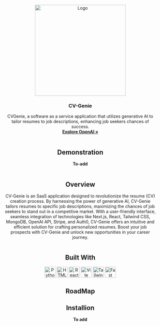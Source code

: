 <!-- PROJECT LOGO -->
<br />
<div align="center">
    <img src="https://i.imgur.com/3ZxfRdR.png" alt="Logo" width="300" height="300">
  </a>

  <h3 align="center">CV-Genie</h3>

  <p align="center">
    CVGenie, a software as a service application that utilizes generative AI
to tailor resumes to job descriptions, enhancing job seekers chances of success.
    <br />
    <a href="https://openai.com/"><strong>Explore OpenAI »</strong></a>
    <br />
    <br />
    <h2><a>Demonstration</a></h2>
    <strong>To-add</strong>
    <br />
    <br />
    
  </p>
  










  
  <h2 align="center"><a>Overview</a></h2>

  <p align="center">
CV-Genie is an SaaS application designed to revolutionize the resume (CV) creation process. By harnessing the power of generative AI, CV-Genie tailors resumes to specific job descriptions, maximizing the chances of job seekers to stand out in a competitive market. With a user-friendly interface, seamless integration of technologies like Next.js, React, Tailwind CSS, MongoDB, OpenAI API, Stripe, and Auth0, CV-Genie offers an intuitive and efficient solution for crafting personalized resumes. Boost your job prospects with CV-Genie and unlock new opportunities in your career journey.
    <br />
        <br />
      </p>
    
  <h2 align="center"><a>Built With</a></h2>
    <p align="center">
       <a href="https://www.python.org/" target="_blank" rel="noreferrer"><img src="https://raw.githubusercontent.com/danielcranney/readme-generator/main/public/icons/skills/python-colored.svg" width="36" height="36" alt="Python" /></a>
<a href="https://developer.mozilla.org/en-US/docs/Glossary/HTML5" target="_blank" rel="noreferrer"><img src="https://raw.githubusercontent.com/danielcranney/readme-generator/main/public/icons/skills/html5-colored.svg" width="36" height="36" alt="HTML5" /></a>
<a href="https://reactjs.org/" target="_blank" rel="noreferrer"><img src="https://raw.githubusercontent.com/danielcranney/readme-generator/main/public/icons/skills/react-colored.svg" width="36" height="36" alt="React" /></a>
<a href="https://vitejs.dev/" target="_blank" rel="noreferrer"><img src="https://raw.githubusercontent.com/danielcranney/readme-generator/main/public/icons/skills/vite-colored.svg" width="36" height="36" alt="Vite" /></a>
<a href="https://tailwindcss.com/" target="_blank" rel="noreferrer"><img src="https://raw.githubusercontent.com/danielcranney/readme-generator/main/public/icons/skills/tailwindcss-colored.svg" width="36" height="36" alt="TailwindCSS" /></a>
<a href="https://fastapi.tiangolo.com/" target="_blank" rel="noreferrer"><img src="https://raw.githubusercontent.com/danielcranney/readme-generator/main/public/icons/skills/fastapi-colored.svg" width="36" height="36" alt="Fast API" /></a>
    <br />
      </p>
</div>


<h2 align="center"><a>RoadMap</a></h2>

</div>


<h2 align="center"><a>Installion</a></h2>
    <p align="center">
        <b>To add </b>
      </p>
</div>




